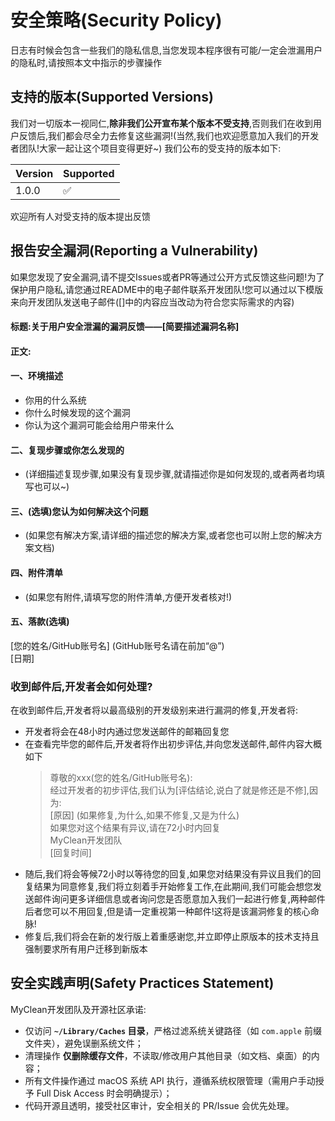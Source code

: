 # 安全策略(Security Policy)
日志有时候会包含一些我们的隐私信息,当您发现本程序很有可能/一定会泄漏用户的隐私时,请按照本文中指示的步骤操作
## 支持的版本(Supported Versions)
我们对一切版本一视同仁,**除非我们公开宣布某个版本不受支持**,否则我们在收到用户反馈后,我们都会尽全力去修复这些漏洞!(当然,我们也欢迎愿意加入我们的开发者团队!大家一起让这个项目变得更好~)
我们公布的受支持的版本如下:

| Version | Supported          |
| ------- | ------------------ |
| 1.0.0   | :white_check_mark: |

欢迎所有人对受支持的版本提出反馈

## 报告安全漏洞(Reporting a Vulnerability)

如果您发现了安全漏洞,请不提交Issues或者PR等通过公开方式反馈这些问题!为了保护用户隐私,请您通过README中的电子邮件联系开发团队!您可以通过以下模版来向开发团队发送电子邮件([]中的内容应当改动为符合您实际需求的内容)<br>
#### 标题:关于用户安全泄漏的漏洞反馈——[简要描述漏洞名称]
#### 正文:

#### 一、环境描述
- 你用的什么系统
- 你什么时候发现的这个漏洞
- 你认为这个漏洞可能会给用户带来什么
#### 二、复现步骤或你怎么发现的
- (详细描述复现步骤,如果没有复现步骤,就请描述你是如何发现的,或者两者均填写也可以~)
#### 三、(选填)您认为如何解决这个问题
- (如果您有解决方案,请详细的描述您的解决方案,或者您也可以附上您的解决方案文档)
#### 四、附件清单
- (如果您有附件,请填写您的附件清单,方便开发者核对!)
#### 五、落款(选填)
[您的姓名/GitHub账号名] (GitHub账号名请在前加“@”)<br>
[日期]<br>
### 收到邮件后,开发者会如何处理?
在收到邮件后,开发者将以最高级别的开发级别来进行漏洞的修复,开发者将:

- 开发者将会在48小时内通过您发送邮件的邮箱回复您
- 在查看完毕您的邮件后,开发者将作出初步评估,并向您发送邮件,邮件内容大概如下
  >尊敬的xxx(您的姓名/GitHub账号名):<br>
  >经过开发者的初步评估,我们认为[评估结论,说白了就是修还是不修],因为:<br>
  >[原因] (如果修复,为什么,如果不修复,又是为什么)<br>
  >如果您对这个结果有异议,请在72小时内回复<br>
  >MyClean开发团队<br>
  >[回复时间]<br>
- 随后,我们将会等候72小时以等待您的回复,如果您对结果没有异议且我们的回复结果为同意修复,我们将立刻着手开始修复工作,在此期间,我们可能会想您发送邮件询问更多详细信息或者询问您是否愿意加入我们一起进行修复,两种邮件后者您可以不用回复,但是请一定重视第一种邮件!这将是该漏洞修复的核心命脉!
- 修复后,我们将会在新的发行版上着重感谢您,并立即停止原版本的技术支持且强制要求所有用户迁移到新版本
## 安全实践声明(Safety Practices Statement)
MyClean开发团队及开源社区承诺:

- 仅访问 **`~/Library/Caches` 目录**，严格过滤系统关键路径（如 `com.apple` 前缀文件夹），避免误删系统文件；  
- 清理操作 **仅删除缓存文件**，不读取/修改用户其他目录（如文档、桌面）的内容；  
- 所有文件操作通过 macOS 系统 API 执行，遵循系统权限管理（需用户手动授予 Full Disk Access 时会明确提示）；  
- 代码开源且透明，接受社区审计，安全相关的 PR/Issue 会优先处理。  
